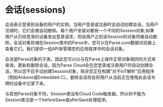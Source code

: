 # 会话\(sessions\)

会话表示登录到设备的用户的实例。当用户登录或注册时会自动创建会话。当用户注销时，它们会被自动删除。每个用户安装对都有一个不同的Session对象;如果用户从已经登录的设备发出登录请求，则该用户之前该Session的对象将被自动删除。会话对象存储在Session类中的Parse中，您可以在Parse.com数据浏览器上查看它们。我们提供一组API来管理您的应用程序中的会话对象。

会话是Parse对象的子类，因此您可以以与在Parse上操作正常对象相同的方式来查询，更新和删除会话。因为Parse Cloud会在您登录或注册用户时自动创建会话，所以您不应手动创建Session对象，除非您正在构建“对于IoT解析”应用程序（例如Arduino或Embedded C）。删除会话将会将用户从当前正在使用此会话令牌的设备中记录下来。

  


与其他Parse对象不同，Session类没有Cloud Code触发器。所以你不能为Session类注册一个beforeSave或afterSave处理程序。

